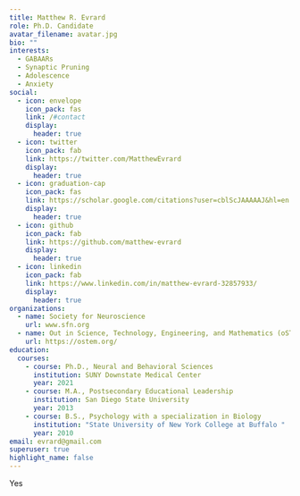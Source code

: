 ```yaml
---
title: Matthew R. Evrard
role: Ph.D. Candidate
avatar_filename: avatar.jpg
bio: ""
interests:
  - GABAARs
  - Synaptic Pruning
  - Adolescence
  - Anxiety
social:
  - icon: envelope
    icon_pack: fas
    link: /#contact
    display:
      header: true
  - icon: twitter
    icon_pack: fab
    link: https://twitter.com/MatthewEvrard
    display:
      header: true
  - icon: graduation-cap
    icon_pack: fas
    link: https://scholar.google.com/citations?user=cblScJAAAAAJ&hl=en
    display:
      header: true
  - icon: github
    icon_pack: fab
    link: https://github.com/matthew-evrard
    display:
      header: true
  - icon: linkedin
    icon_pack: fab
    link: https://www.linkedin.com/in/matthew-evrard-32857933/
    display:
      header: true
organizations:
  - name: Society for Neuroscience
    url: www.sfn.org
  - name: Out in Science, Technology, Engineering, and Mathematics (oSTEM)
    url: https://ostem.org/
education:
  courses:
    - course: Ph.D., Neural and Behavioral Sciences
      institution: SUNY Downstate Medical Center
      year: 2021
    - course: M.A., Postsecondary Educational Leadership
      institution: San Diego State University
      year: 2013
    - course: B.S., Psychology with a specialization in Biology
      institution: "State University of New York College at Buffalo "
      year: 2010
email: evrard@gmail.com
superuser: true
highlight_name: false
---
```

Yes